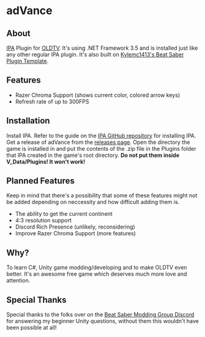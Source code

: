 # adVance
## About
[IPA](https://github.com/Eusth/IPA) Plugin for [OLDTV](https://store.steampowered.com/app/643270/OLDTV/).
It's using .NET Framework 3.5 and is installed just like any other regular IPA plugin.
It's also built on [Kylemc1413's Beat Saber Plugin Template](https://github.com/Kylemc1413/BS-Plugin-Template/).

## Features
- Razer Chroma Support (shows current color, colored arrow keys)
- Refresh rate of up to 300FPS

## Installation
Install IPA. Refer to the guide on the [IPA GitHub repository](https://github.com/Eusth/IPA/README.md) for installing IPA.
Get a release of adVance from the [releases page](https://github.com/RubberDuckShobe/adVance/releases).
Open the directory the game is installed in and put the contents of the .zip file in the Plugins folder that IPA created in the game's root directory. **Do not put them inside V_Data/Plugins! It won't work!**

## Planned Features
Keep in mind that there's a possibility that some of these features might not be added depending on neccessity and how difficult adding them is.
- The ability to get the current continent
- 4:3 resolution support
- Discord Rich Presence (unlikely, reconsidering)
- Improve Razer Chroma Support (more features)

## Why?
To learn C#, Unity game modding/developing and to make OLDTV even better.
It's an awesome free game which deserves much more love and attention.

## Special Thanks
Special thanks to the folks over on the [Beat Saber Modding Group Discord](https://discord.gg/beatsabermods) for answering my beginner Unity questions, without them this wouldn't have been possible at all!
